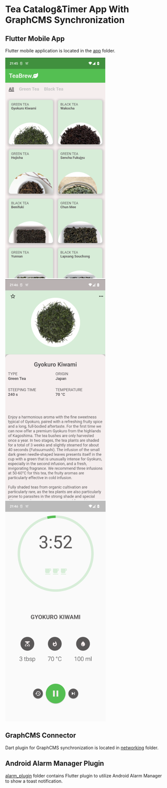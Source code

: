 # Tea Catalog&Timer App With GraphCMS Synchronization

## Flutter Mobile App
Flutter mobile application is located in the [app](app) folder.

![Catalog Screenshot](screenshots/catalog_view.png)
![Details Screenshot](screenshots/details_view.png)
![Animated Timer Screenshot](screenshots/animated_timer_view.png)

## GraphCMS Connector
Dart plugin for GraphCMS synchronization is located in [networking](networking) folder.

## Android Alarm Manager Plugin
[alarm_plugin](alarm_plugin) folder contains Flutter plugin to utilize Android Alarm Manager to show a toast notification.